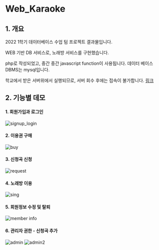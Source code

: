 # Web_Karaoke

## 1. 개요
2022 1학기 데이터베이스 수업 텀 프로젝트 결과물입니다.

WEB 기반 DB 서비스로, 노래방 서비스를 구현했습니다.

php로 작성되었고, 중간 중간 javascript function이 사용됩니다.
데이터 베이스 DBMS는 mysql입니다.

학교에서 받은 서버위에서 실행되므로, 서버 회수 후에는 접속이 불가합니다.
[링크](http://115.68.231.165/~2017150422/karaoke/)


## 2. 기능별 데모

#### 1. 회원가입과 로그인
![signup_login](https://user-images.githubusercontent.com/47588410/175129662-78fbebf1-1768-4b77-81d4-4dd6704b911b.gif)

#### 2. 이용권 구매
![buy](https://user-images.githubusercontent.com/47588410/175129643-9c804d8a-9884-4297-9a93-f40861ca44b2.gif)


#### 3. 신청곡 신청
![request](https://user-images.githubusercontent.com/47588410/175129724-542ca8fc-5f9a-4d98-b779-fc25f666b895.gif)

#### 4. 노래방 이용
![sing](https://user-images.githubusercontent.com/47588410/175129677-4b5973e2-bca3-42af-86dd-f139cdfbfcef.gif)

#### 5. 회원정보 수정 및 탈퇴
![member info](https://user-images.githubusercontent.com/47588410/175129708-d52eb6bd-6bd6-4985-a7a9-683b5b5c0595.gif)

#### 6. 관리자 권한 - 신청곡 추가
![admin](https://user-images.githubusercontent.com/47588410/175129669-3173054f-c34d-4407-91e6-aae535653a7d.gif)
![admin2](https://user-images.githubusercontent.com/47588410/175129667-5e39cb38-255d-4ae0-9520-7718acbf75c7.gif)
